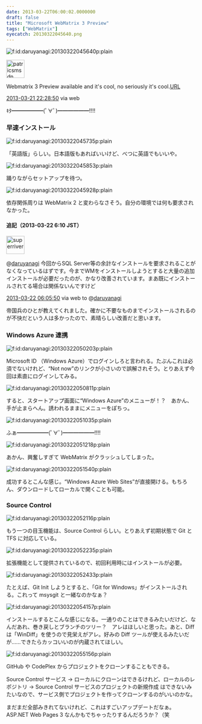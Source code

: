 ```yaml
---
date: 2013-03-22T06:00:02.0000000
draft: false
title: "Microsoft WebMatrix 3 Preview"
tags: ["WebMatrix"]
eyecatch: 20130322045640.png
---
```

<p><span itemscope itemtype="http://schema.org/Photograph"><img src="20130322045640.png" alt="f:id:daruyanagi:20130322045640p:plain" title="f:id:daruyanagi:20130322045640p:plain" class="hatena-fotolife" itemprop="image"></span></p><p><div class="twitter-detail twitter-detail-left"><div class="twitter-detail-user"><a class="twitter-user-screen-name" href="http://twitter.com/patricsmsdn"><img src="http://a0.twimg.com/profile_images/2512925620/vqpbjhcbtkq8rwfkhss4_normal.jpeg" alt="patricsmsdn" height="48" width="48"></a></div><div class="twitter-detail-tweet"><p class="twitter-detail-text">      Webmatrix 3 Preview available and it's cool, no seriously it's cool.<a class="twitter-tweet-url" href="http://t.co/TvNagkwlnw" target="_top"><span>URL</span></a></p><p class="twitter-detail-info"><a href="http://twitter.com/patricsmsdn/status/314730319263698944" class="twitter-detail-info-permalink"><span class="twitter-detail-info-date">2013-03-21</span> <span class="twitter-detail-info-time">22:28:50</span></a> <span class="twitter-detail-info-source">via web</span></p></div></div></p><p>ｷﾀ━━━━━━(ﾟ∀ﾟ)━━━━━━!!!!</p>

<div class="section">
<h3>早速インストール</h3>
<p><span itemscope itemtype="http://schema.org/Photograph"><img src="20130322045735.png" alt="f:id:daruyanagi:20130322045735p:plain" title="f:id:daruyanagi:20130322045735p:plain" class="hatena-fotolife" itemprop="image"></span></p><p>「英語版」らしい。日本語版もあればいいけど、べつに英語でもいいや。</p><p><span itemscope itemtype="http://schema.org/Photograph"><img src="20130322045853.png" alt="f:id:daruyanagi:20130322045853p:plain" title="f:id:daruyanagi:20130322045853p:plain" class="hatena-fotolife" itemprop="image"></span></p><p>踊りながらセットアップを待つ。</p><p><span itemscope itemtype="http://schema.org/Photograph"><img src="20130322045928.png" alt="f:id:daruyanagi:20130322045928p:plain" title="f:id:daruyanagi:20130322045928p:plain" class="hatena-fotolife" itemprop="image"></span></p><p>依存関係周りは WebMatrix 2 と変わらなさそう。自分の環境では何も要求されなかった。</p>

<div class="section">
<h4>追記（2013-03-22 6:10 JST）</h4>
<p><div class="twitter-detail twitter-detail-left"><div class="twitter-detail-user"><a class="twitter-user-screen-name" href="http://twitter.com/superriver"><img src="http://a0.twimg.com/profile_images/611413065/trooper_normal.jpg" alt="superriver" height="48" width="48"></a></div><div class="twitter-detail-tweet"><p class="twitter-detail-text">      @<a class="twitter-user-screen-name" href="http://twitter.com/daruyanagi" target="_top">daruyanagi</a> 今回からSQL Server等の余計なインストールを要求されることがなくなっているはずです。今までWMをインストールしようとすると大量の追加インストールが必要だったのが、かなり改善されています。まあ既にインストールされてる場合は関係ないんですけど</p><p class="twitter-detail-info"><a href="http://twitter.com/superriver/status/314845330191568898" class="twitter-detail-info-permalink"><span class="twitter-detail-info-date">2013-03-22</span> <span class="twitter-detail-info-time">06:05:50</span></a> <span class="twitter-detail-info-source">via web</span> to @<a href="http://twitter.com/daruyanagi/status/314843886386298880"  class="twitter-user-screen-name">daruyanagi</a></p></div></div></p><p>帝国兵のひとが教えてくれました。確かに不要なものまでインストールされるのが不快だという人は多かったので、素晴らしい改善だと思います。</p>

</div>
</div>
<div class="section">
<h3>Windows Azure 連携</h3>
<p><span itemscope itemtype="http://schema.org/Photograph"><img src="20130322050203.png" alt="f:id:daruyanagi:20130322050203p:plain" title="f:id:daruyanagi:20130322050203p:plain" class="hatena-fotolife" itemprop="image"></span></p><p>Microsoft ID （Windows Azure）でログインしろと言われる。たぶんこれは必須でないけれど、“Not now”のリンクが小さいので誤解されそう。とりあえず今回は素直にログインしてみる。</p><p><span itemscope itemtype="http://schema.org/Photograph"><img src="20130322050811.png" alt="f:id:daruyanagi:20130322050811p:plain" title="f:id:daruyanagi:20130322050811p:plain" class="hatena-fotolife" itemprop="image"></span></p><p>すると、スタートアップ画面に“Windows Azure”のメニューが！？　あかん、手が止まらへん。誘われるままにメニューをぽちっ。</p><p><span itemscope itemtype="http://schema.org/Photograph"><img src="20130322051035.png" alt="f:id:daruyanagi:20130322051035p:plain" title="f:id:daruyanagi:20130322051035p:plain" class="hatena-fotolife" itemprop="image"></span></p><p>ふぁ━━━━━━(ﾟ∀ﾟ)━━━━━━!!!!</p><p><span itemscope itemtype="http://schema.org/Photograph"><img src="20130322051218.png" alt="f:id:daruyanagi:20130322051218p:plain" title="f:id:daruyanagi:20130322051218p:plain" class="hatena-fotolife" itemprop="image"></span></p><p>あかん、興奮しすぎて WebMatrix がクラッシュしてしまった。</p><p><span itemscope itemtype="http://schema.org/Photograph"><img src="20130322051540.png" alt="f:id:daruyanagi:20130322051540p:plain" title="f:id:daruyanagi:20130322051540p:plain" class="hatena-fotolife" itemprop="image"></span></p><p>成功するとこんな感じ。“Windows Azure Web Sites”が直接開ける。もちろん、ダウンロードしてローカルで開くことも可能。</p>

</div>
<div class="section">
<h3>Source Control</h3>
<p><span itemscope itemtype="http://schema.org/Photograph"><img src="20130322052116.png" alt="f:id:daruyanagi:20130322052116p:plain" title="f:id:daruyanagi:20130322052116p:plain" class="hatena-fotolife" itemprop="image"></span></p><p>もう一つの目玉機能は、Source Control らしい。とりあえず初期状態で Git と TFS に対応している。</p><p><span itemscope itemtype="http://schema.org/Photograph"><img src="20130322052235.png" alt="f:id:daruyanagi:20130322052235p:plain" title="f:id:daruyanagi:20130322052235p:plain" class="hatena-fotolife" itemprop="image"></span></p><p>拡張機能として提供されているので、初回利用時にはインストールが必要。</p><p><span itemscope itemtype="http://schema.org/Photograph"><img src="20130322052433.png" alt="f:id:daruyanagi:20130322052433p:plain" title="f:id:daruyanagi:20130322052433p:plain" class="hatena-fotolife" itemprop="image"></span></p><p>たとえば、Git Init しようとすると、「Git for Windows」がインストールされる。これって msysgit と一緒なのかなぁ？</p><p><span itemscope itemtype="http://schema.org/Photograph"><img src="20130322054157.png" alt="f:id:daruyanagi:20130322054157p:plain" title="f:id:daruyanagi:20130322054157p:plain" class="hatena-fotolife" itemprop="image"></span></p><p>インストールするとこんな感じになる。一通りのことはできるみたいだけど、なんだあれ、巻き戻しとブランチのツリー？　アレはほしいと思った。あと、Diff は「WinDiff」を使うので見栄えがアレ。好みの Diff ツールが使えるみたいだが……できたらカッコいいのが内蔵されてほしい。</p><p><span itemscope itemtype="http://schema.org/Photograph"><img src="20130322055156.png" alt="f:id:daruyanagi:20130322055156p:plain" title="f:id:daruyanagi:20130322055156p:plain" class="hatena-fotolife" itemprop="image"></span></p><p>GitHub や CodePlex からプロジェクトをクローンすることもできる。</p><p>Source Control サービス → ローカルにクローンはできるけれど、ローカルのレポジトリ → Source Control サービスのプロジェクトの新規作成 はできないみたいなので、サービス側でプロジェクトを作ってクローンするのがいいのかな。</p><p>まだまだ全部みきれてないけれど、これはすごいアップデートだなぁ。ASP.NET Web Pages 3 なんかもでちゃったりするんだろうか？（笑</p>

</div>